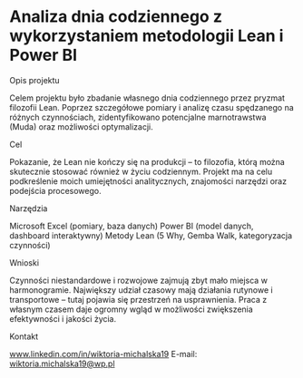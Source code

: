# Analiza dnia codziennego z wykorzystaniem metodologii Lean i Power BI
Opis projektu

Celem projektu było zbadanie własnego dnia codziennego przez pryzmat filozofii Lean. Poprzez szczegółowe pomiary i analizę czasu spędzanego na różnych czynnościach, zidentyfikowano potencjalne marnotrawstwa (Muda) oraz możliwości optymalizacji.

Cel

Pokazanie, że Lean nie kończy się na produkcji – to filozofia, którą można skutecznie stosować również w życiu codziennym. Projekt ma na celu podkreślenie moich umiejętności analitycznych, znajomości narzędzi oraz podejścia procesowego.

Narzędzia

Microsoft Excel (pomiary, baza danych)
Power BI (model danych, dashboard interaktywny)
Metody Lean (5 Why, Gemba Walk, kategoryzacja czynności)

Wnioski

Czynności niestandardowe i rozwojowe zajmują zbyt mało miejsca w harmonogramie.
Największy udział czasowy mają działania rutynowe i transportowe – tutaj pojawia się przestrzeń na usprawnienia.
Praca z własnym czasem daje ogromny wgląd w możliwości zwiększenia efektywności i jakości życia.

Kontakt

www.linkedin.com/in/wiktoria-michalska19
E-mail: wiktoria.michalska19@wp.pl
